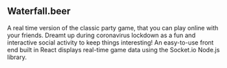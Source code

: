 ## Waterfall.beer

A real time version of the classic party game, that you can play online with your friends. Dreamt up during coronavirus lockdown as a fun and interactive social activity to keep things interesting! An easy-to-use front end built in React displays real-time game data using the Socket.io Node.js library.
